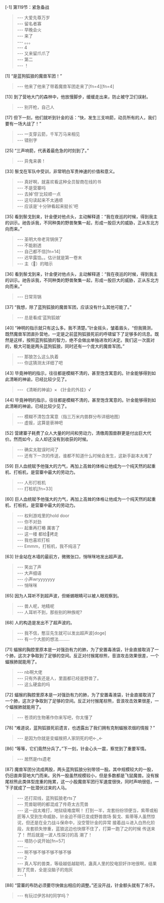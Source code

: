 
[-1] 第119节：紧急备战
>--- 大爱先尊万岁<br>
>--- 留名者寡<br>
>--- 早晚会火<br>
>--- 来了<br>
>--- 。。。<br>
>--- 4<br>
>--- 又来留爪爪了<br>
>--- 第二<br>
>--- ！<br>

[1] “是蓝狗狐狼的魔兽军团！”
>--- 他来了他来了带着魔兽军团走来了[fn=4][fn=4]<br>

[13] 到了营地大门的森林中，他放慢脚步，缓缓走出来，防止被守卫们误射。
>--- 别开枪，自己人<br>

[17] 但下一刻，他们就听到针金的话：“快，发生三支响箭，动员所有的人，我们要有一场大战了！”
>--- 一支穿云箭，千军万马来相见<br>
>--- 错别字<br>

[25] “三声响箭，代表着最危急的时刻到了。”
>--- 异鬼来袭！<br>

[33] 鬃戈在军队中受训，非常明白军贵神速的价值和意义。
>--- 真好啊，就喜欢看这种全员智商在线的书<br>
>--- 不是营寨吗<br>
>--- 去掉’但‘比较顺一点<br>
>--- 这句读起来不太通顺<br>
>--- 应该是'十分钟看起来挺长'吧<br>

[35] 看到鬃戈到来，针金便对他点头，主动解释道：“我在夜巡的时候，得到我主的训示。祂告诉我，不同种类的野兽聚集一起，形成一股巨大的威胁，正从东北方向而来。”
>--- 圣明大帝老背锅侠了<br>
>--- 不能剧透<br>
>--- 自己都不信[fn=14]<br>
>--- 迟早露馅。。估计就是第一卷末<br>
>--- 主（🐷）的暗示<br>

[36] 看到鬃戈到来，针金便对他点头，主动解释道：“我在夜巡的时候，得到我主的训示。祂告诉我，不同种类的野兽聚集一起，形成一股巨大的威胁，正从东北方向而来。”
>--- 日常背锅<br>

[37] “我想，除了蓝狗狐狼的魔兽军团，应该没有什么其他可能了。”
>--- 总是看成'蓝狗狐娘'<br>

[40] “神明的指示就只有这么多。我不清楚。”针金摇头，皱着眉头，“但我猜测，既然魔兽军团直扑营地，一定是之前蓝狗狐狼死前的呼啸留下了足够多的讯息。既然是这样，按照蓝狗狐狼的智力，绝不会做出单独进攻的决定。我们这一次面对的，极大可能是两头蓝狗狐狼，同时还有一个庞大的魔兽军团。”
>--- 那狼怎么这么执着<br>
>--- 你这猜测太详细了吧<br>

[43] 毕竟神明的指示，往往都是模糊不清的，甚至饱含寓意的。针金能够得到如此清晰的神谕，已经比较少见了。
>--- 《清晰的神谕》×
《针金的外挂》√<br>

[44] 毕竟神明的指示，往往都是模糊不清的，甚至饱含寓意的。针金能够得到如此清晰的神谕，已经比较少见了。
>--- 模糊不清包含寓意（指三万米内兽群分布详细地图）<br>
>--- 虚报，这算是亵神吧<br>

[52] 营建寨子耗费了众人大量的时间和劳动力，清缴周围兽群更是付出巨大代价。然而如今，众人却还没有到收获的时候。
>--- 确实太耽误时间了<br>
>--- 还有下一次的传送，谁都不知道什么时候会发生，这新手副本太难了<br>

[59] 巨人血统赋予他强大的力气，再加上高耸的体格让他成为一个纯天然的起重机、打桩机，是营寨中最大的劳动力。
>--- 人形打桩机<br>
>--- 打桩机[fn=33]<br>

[60] 巨人血统赋予他强大的力气，再加上高耸的体格让他成为一个纯天然的起重机、打桩机，是营寨中最大的劳动力。
>--- 权利游戏里的hold door<br>
>--- 你不对劲<br>
>--- 起重再打樁 厲害了<br>
>--- 这一楼   都给👴️拷走<br>
>--- 我也喜欢打桩<br>
>--- Emmm，打桩机，我不纯洁了<br>

[63] 针金站在木墙的最前方，微微张口，悄咪咪地发出超声波。
>--- 笑出了声<br>
>--- 大声细语<br>
>--- 小声wryyyyyyy<br>
>--- 悄咪咪<br>

[65] 因为人耳听不到超声波，但蜥蜴眼睛可以被人眼观察到。
>--- 兽人呢，地精呢<br>
>--- 人耳听不到，那些别的种族呢?<br>

[68] 人的构造是发出不了超声波的。
>--- 我不信，憨豆先生就可以发出超声波[doge]<br>
>--- 有一个大胆的想法………<br>

[71] 蝠猴的胸腔里原本是一对强劲有力的肺，为了安置毒液袋，针金直接取消了一个肺，这次才争取到了足够的空间。反正对付猴尾棕熊，音浪攻击效果很差，一个蝠猴肺就能用了。
>--- nb啊大佬<br>
>--- 只有外表还是人，里面都已经是野兽了。<br>
>--- 这么硬盒的吗<br>

[72] 蝠猴的胸腔里原本是一对强劲有力的肺，为了安置毒液袋，针金直接取消了一个肺，这次才争取到了足够的空间。反正对付猴尾棕熊，音浪攻击效果很差，一个蝠猴肺就能用了。
>--- 苍须的生物著作你来写吧，你太懂了<br>

[78] “难道说，蓝狗狐狼死前遗言，也透露出了我们拥有克制蝠猴浓烟的情报？”
>--- 是因为你就是变蝠猴把人家阴死的吧←_←<br>

[86] “等等，它们竟然分兵了。”下一刻，针金心头一震，察觉到了重要军情。
>--- 居然是rts遗老<br>

[87] 魔兽军团分流成两股，两头蓝狗狐狼分别带领一股。其中规模较大的一股，仍旧直奔营地大门而来。另外一股虽然规模较小，但是多数都是飞鼠魔兽。没有猴尾棕熊此类体型庞重的拖累，这一小股魔兽军团行军速度很快，同时声响很低，一下子就成了一批潜伏过来的人马。
>--- 还打双线，蓝狗狐狼老rts了<br>
>--- 荒兽聪明的都混成了传奇太古荒兽<br>
>--- 这一战太难打，地狱级难度啊！
打到一半，龙套纷纷领便当，紫蒂或船匠等人受到生命威胁，针金迫不得已变成野兽救场
鬓戈、紫蒂等人虽然惊诧，但还是在全力战斗保命中，没空管针金的异常
接着战斗进入白热化阶段，龙套损失惨重，蓝狼这边也快撑不住了，打算一跑了之的时候
传送来了！
然后就是一波人性探讨的高 潮了！<br>
>--- 塔防小说开始[fn=57]<br>
>--- ...<br>
>--- 啊不够不够不够不够不够<br>
>--- 2<br>
>--- 真人写的兽类，等级越低越聪明，蛊真人里的狡电狈奸诈地很啊，结果到了荒兽，全是没脑子的炮灰<br>
>--- 1<br>

[88] “营寨的布防必须要尽快做出相应的调整。”还没开战，针金额头就有了冷汗。
>--- 有玩过伊苏8的同学吗？<br>
